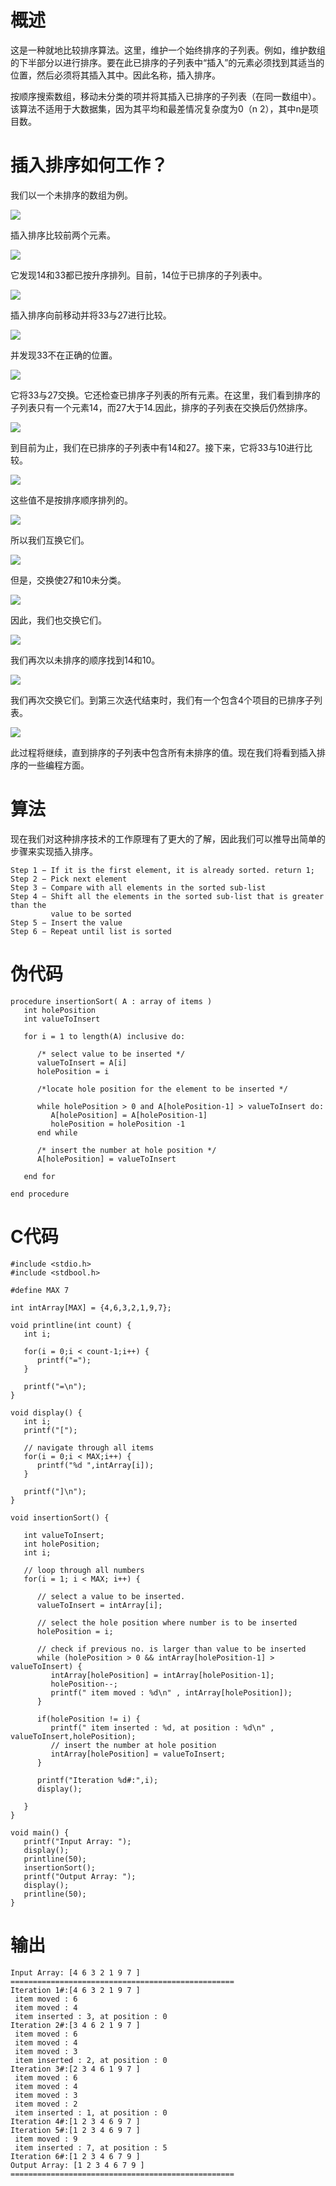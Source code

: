 # 概述
这是一种就地比较排序算法。这里，维护一个始终排序的子列表。例如，维护数组的下半部分以进行排序。要在此已排序的子列表中“插入”的元素必须找到其适当的位置，然后必须将其插入其中。因此名称，插入排序。

按顺序搜索数组，移动未分类的项并将其插入已排序的子列表（在同一数组中）。该算法不适用于大数据集，因为其平均和最差情况复杂度为0（n 2），其中n是项目数。

# 插入排序如何工作？
我们以一个未排序的数组为例。

![](./images/unsorted_array.jpg)

插入排序比较前两个元素。

![](./images/insertion_sort_1.jpg)

它发现14和33都已按升序排列。目前，14位于已排序的子列表中。

![](./images/insertion_sort_2.jpg)

插入排序向前移动并将33与27进行比较。

![](./images/insertion_sort_3.jpg)

并发现33不在正确的位置。

![](./images/insertion_sort_4.jpg)

它将33与27交换。它还检查已排序子列表的所有元素。在这里，我们看到排序的子列表只有一个元素14，而27大于14.因此，排序的子列表在交换后仍然排序。

![](./images/insertion_sort_5.jpg)

到目前为止，我们在已排序的子列表中有14和27。接下来，它将33与10进行比较。

![](./images/insertion_sort_6.jpg)

这些值不是按排序顺序排列的。

![](./images/insertion_sort_7.jpg)

所以我们互换它们。

![](./images/insertion_sort_8.jpg)

但是，交换使27和10未分类。

![](./images/insertion_sort_9.jpg)

因此，我们也交换它们。

![](./images/insertion_sort_10.jpg)

我们再次以未排序的顺序找到14和10。

![](./images/insertion_sort_11.jpg)

我们再次交换它们。到第三次迭代结束时，我们有一个包含4个项目的已排序子列表。

![](./images/insertion_sort_12.jpg)

此过程将继续，直到排序的子列表中包含所有未排序的值。现在我们将看到插入排序的一些编程方面。

# 算法
现在我们对这种排序技术的工作原理有了更大的了解，因此我们可以推导出简单的步骤来实现插入排序。

```
Step 1 − If it is the first element, it is already sorted. return 1;
Step 2 − Pick next element
Step 3 − Compare with all elements in the sorted sub-list
Step 4 − Shift all the elements in the sorted sub-list that is greater than the 
         value to be sorted
Step 5 − Insert the value
Step 6 − Repeat until list is sorted

```

# 伪代码
```
procedure insertionSort( A : array of items )
   int holePosition
   int valueToInsert
	
   for i = 1 to length(A) inclusive do:
	
      /* select value to be inserted */
      valueToInsert = A[i]
      holePosition = i
      
      /*locate hole position for the element to be inserted */
		
      while holePosition > 0 and A[holePosition-1] > valueToInsert do:
         A[holePosition] = A[holePosition-1]
         holePosition = holePosition -1
      end while
		
      /* insert the number at hole position */
      A[holePosition] = valueToInsert
      
   end for
	
end procedure

```

# C代码
```
#include <stdio.h>
#include <stdbool.h>

#define MAX 7

int intArray[MAX] = {4,6,3,2,1,9,7};

void printline(int count) {
   int i;
	
   for(i = 0;i < count-1;i++) {
      printf("=");
   }
	
   printf("=\n");
}

void display() {
   int i;
   printf("[");
	
   // navigate through all items 
   for(i = 0;i < MAX;i++) {
      printf("%d ",intArray[i]);
   }
	
   printf("]\n");
}

void insertionSort() {

   int valueToInsert;
   int holePosition;
   int i;
  
   // loop through all numbers 
   for(i = 1; i < MAX; i++) { 
	
      // select a value to be inserted. 
      valueToInsert = intArray[i];
		
      // select the hole position where number is to be inserted 
      holePosition = i;
		
      // check if previous no. is larger than value to be inserted 
      while (holePosition > 0 && intArray[holePosition-1] > valueToInsert) {
         intArray[holePosition] = intArray[holePosition-1];
         holePosition--;
         printf(" item moved : %d\n" , intArray[holePosition]);
      }

      if(holePosition != i) {
         printf(" item inserted : %d, at position : %d\n" , valueToInsert,holePosition);
         // insert the number at hole position 
         intArray[holePosition] = valueToInsert;
      }

      printf("Iteration %d#:",i);
      display();
		
   }  
}

void main() {
   printf("Input Array: ");
   display();
   printline(50);
   insertionSort();
   printf("Output Array: ");
   display();
   printline(50);
}

```

# 输出
```
Input Array: [4 6 3 2 1 9 7 ]
==================================================
Iteration 1#:[4 6 3 2 1 9 7 ]
 item moved : 6
 item moved : 4
 item inserted : 3, at position : 0
Iteration 2#:[3 4 6 2 1 9 7 ]
 item moved : 6
 item moved : 4
 item moved : 3
 item inserted : 2, at position : 0
Iteration 3#:[2 3 4 6 1 9 7 ]
 item moved : 6
 item moved : 4
 item moved : 3
 item moved : 2
 item inserted : 1, at position : 0
Iteration 4#:[1 2 3 4 6 9 7 ]
Iteration 5#:[1 2 3 4 6 9 7 ]
 item moved : 9
 item inserted : 7, at position : 5
Iteration 6#:[1 2 3 4 6 7 9 ]
Output Array: [1 2 3 4 6 7 9 ]
==================================================

```

